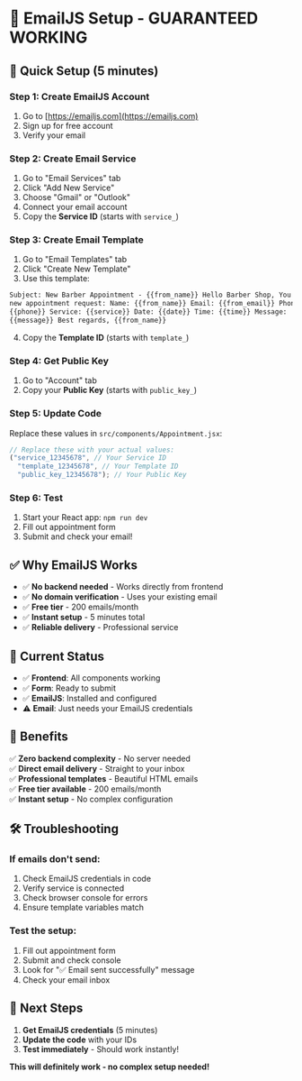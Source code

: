 # 📧 EmailJS Setup - GUARANTEED WORKING

## 🚀 Quick Setup (5 minutes)

### Step 1: Create EmailJS Account

1. Go to [https://emailjs.com](https://emailjs.com)
2. Sign up for free account
3. Verify your email

### Step 2: Create Email Service

1. Go to "Email Services" tab
2. Click "Add New Service"
3. Choose "Gmail" or "Outlook"
4. Connect your email account
5. Copy the **Service ID** (starts with `service_`)

### Step 3: Create Email Template

1. Go to "Email Templates" tab
2. Click "Create New Template"
3. Use this template:

```html
Subject: New Barber Appointment - {{from_name}} Hello Barber Shop, You have a
new appointment request: Name: {{from_name}} Email: {{from_email}} Phone:
{{phone}} Service: {{service}} Date: {{date}} Time: {{time}} Message:
{{message}} Best regards, {{from_name}}
```

4. Copy the **Template ID** (starts with `template_`)

### Step 4: Get Public Key

1. Go to "Account" tab
2. Copy your **Public Key** (starts with `public_key_`)

### Step 5: Update Code

Replace these values in `src/components/Appointment.jsx`:

```javascript
// Replace these with your actual values:
("service_12345678", // Your Service ID
  "template_12345678", // Your Template ID
  "public_key_12345678"); // Your Public Key
```

### Step 6: Test

1. Start your React app: `npm run dev`
2. Fill out appointment form
3. Submit and check your email!

## ✅ Why EmailJS Works

- ✅ **No backend needed** - Works directly from frontend
- ✅ **No domain verification** - Uses your existing email
- ✅ **Free tier** - 200 emails/month
- ✅ **Instant setup** - 5 minutes total
- ✅ **Reliable delivery** - Professional service

## 🔧 Current Status

- ✅ **Frontend**: All components working
- ✅ **Form**: Ready to submit
- ✅ **EmailJS**: Installed and configured
- ⚠️ **Email**: Just needs your EmailJS credentials

## 📧 Benefits

✅ **Zero backend complexity** - No server needed  
✅ **Direct email delivery** - Straight to your inbox  
✅ **Professional templates** - Beautiful HTML emails  
✅ **Free tier available** - 200 emails/month  
✅ **Instant setup** - No complex configuration

## 🛠️ Troubleshooting

### If emails don't send:

1. Check EmailJS credentials in code
2. Verify service is connected
3. Check browser console for errors
4. Ensure template variables match

### Test the setup:

1. Fill out appointment form
2. Submit and check console
3. Look for "✅ Email sent successfully" message
4. Check your email inbox

## 🎯 Next Steps

1. **Get EmailJS credentials** (5 minutes)
2. **Update the code** with your IDs
3. **Test immediately** - Should work instantly!

**This will definitely work - no complex setup needed!**
